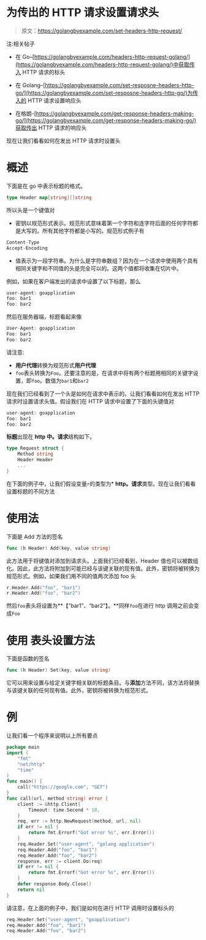 # 为传出的 HTTP 请求设置请求头

> 原文：<https://golangbyexample.com/set-headers-http-request/>

注:相关帖子

*   在 Go–[https://golangbyexample.com/headers-http-request-golang/](https://golangbyexample.com/headers-http-request-golang/)中获取传入 HTTP 请求的标头

*   在 Golang–[https://golangbyexample.com/set-resposne-headers-http-go/](https://golangbyexample.com/set-resposne-headers-http-go/)为传入的 HTTP 请求设置响应头

*   在格朗-[https://golangbyexample.com/get-response-headers-making-go/](https://golangbyexample.com/get-response-headers-making-go/)获取传出 HTTP 请求的响应头

现在让我们看看如何在发出 HTTP 请求时设置头

# **概述**

下面是在 go 中表示标题的格式。

```go
type Header map[string][]string
```

所以头是一个键值对

*   密钥以规范形式表示。规范形式意味着第一个字符和连字符后面的任何字符都是大写的。所有其他字符都是小写的。规范形式例子有

```go
Content-Type
Accept-Encoding
```

*   值表示为一段字符串。为什么是字符串数组？因为在一个请求中使用两个具有相同关键字和不同值的头是完全可以的。这两个值都将收集在切片中。

例如，如果在客户端发出的请求中设置了以下标题，那么

```go
user-agent: goapplication
foo: bar1
foo: bar2
```

然后在服务器端，标题看起来像

```go
User-Agent: goapplication
Foo: bar1
Foo: bar2
```

请注意:

*   **用户代理**转换为规范形式**用户代理**
*   `foo`表头转换为`Foo`。还要注意的是，在请求中将有两个标题用相同的关键字设置，即`foo`。数值为`bar1`和`bar2`

现在我们已经看到了一个头是如何在请求中表示的。让我们看看如何在发出 HTTP 请求时设置请求头值。假设我们在 HTTP 请求中设置了下面的头键值对

```go
user-agent: goapplication
foo: bar1
foo: bar2
```

**标题**出现在 **http 中。请求**结构如下。

```go
type Request struct {
    Method string
    Header Header
    ...
}
```

在下面的例子中，让我们假设变量`r`的类型为* **http。请求**类型。现在让我们看看设置标题的不同方法

# **使用**法

下面是 Add 方法的签名

```go
func (h Header) Add(key, value string)
```

此方法用于将键值对添加到请求头。上面我们已经看到，Header 值也可以被数组化。因此，此方法将附加到可能已经与该键关联的现有值。此外，密钥将被转换为规范形式。例如，如果我们用不同的值两次添加 foo 头

```go
r.Header.Add("foo", "bar1")
r.Header.Add("foo", "bar2")
```

然后`foo`表头将设置为**【“bar1”、“bar2”】。**同样`foo`在进行 http 调用之前会变成`Foo`

# **使用** 表头设置方法

下面是函数的签名

```go
func (h Header) Set(key, value string)
```

它可以用来设置与给定关键字相关联的标题条目。与**添加**方法不同，该方法将替换与该键关联的任何现有值。此外，密钥将被转换为规范形式。

# **例**

让我们看一个程序来说明以上所有要点

```go
package main
import (
    "fmt"
    "net/http"
    "time"
)
func main() {
    call("https://google.com", "GET")
}
func call(url, method string) error {
    client := &http.Client{
        Timeout: time.Second * 10,
    }
    req, err := http.NewRequest(method, url, nil)
    if err != nil {
        return fmt.Errorf("Got error %s", err.Error())
    }
    req.Header.Set("user-agent", "golang application")
    req.Header.Add("foo", "bar1")
    req.Header.Add("foo", "bar2")
    response, err := client.Do(req)
    if err != nil {
        return fmt.Errorf("Got error %s", err.Error())
    }
    defer response.Body.Close()
    return nil
}
```

请注意，在上面的例子中，我们是如何在进行 HTTP 调用时设置标头的

```go
req.Header.Set("user-agent", "goapplication")
req.Header.Add("foo", "bar1")
req.Header.Add("foo", "bar2")
```